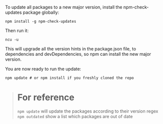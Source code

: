 To update all packages to a new major version, install the npm-check-updates package globally:

```
npm install -g npm-check-updates
```

Then run it:

```
ncu -u
```

This will upgrade all the version hints in the package.json file, to dependencies and devDependencies, so npm can install the new major version.

You are now ready to run the update:

```
npm update # or npm install if you freshly cloned the repo
```

> # For reference
>
> `npm update` will update the packages according to their version regex
> `npm outdated` show a list which packages are out of date
